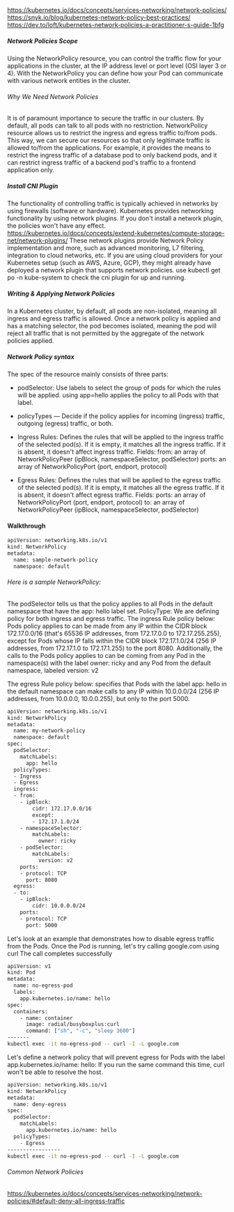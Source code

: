 
https://kubernetes.io/docs/concepts/services-networking/network-policies/
https://snyk.io/blog/kubernetes-network-policy-best-practices/
https://dev.to/loft/kubernetes-network-policies-a-practitioner-s-guide-1bfg

##### Network Policies Scope
Using the NetworkPolicy resource, you can control the traffic flow for your applications in the cluster, at the IP address level or port level (OSI layer 3 or 4). With the NetworkPolicy you can define how your Pod can communicate with various network entities in the cluster.

###### Why We Need Network Policies

It is of paramount importance to secure the traffic in our clusters. By default, all pods can talk to all pods with no restriction.
NetworkPolicy resource allows us to restrict the ingress and egress traffic to/from pods. This way, we can secure our resources so that only legitimate traffic is allowed to/from the applications.
For example, it provides the means to restrict the ingress traffic of a database pod to only backend pods, and it can restrict ingress traffic of a backend pod's traffic to a frontend application only.

##### Install CNI Plugin
The functionality of controlling traffic is typically achieved in networks by using firewalls (software or hardware). Kubernetes provides networking functionality by using network plugins. If you don't install a network plugin, the policies won't have any effect.
https://kubernetes.io/docs/concepts/extend-kubernetes/compute-storage-net/network-plugins/
These network plugins provide Network Policy implementation and more, such as advanced monitoring, L7 filtering, integration to cloud networks, etc.
If you are using cloud providers for your Kubernetes setup (such as AWS, Azure, GCP), they might already have deployed a network plugin that supports network policies. use kubectl get po -n kube-system to check the cni plugin for up and running.

##### Writing & Applying Network Policies
In a Kubernetes cluster, by default, all pods are non-isolated, meaning all ingress and egress traffic is allowed.
Once a network policy is applied and has a matching selector, the pod becomes isolated, meaning the pod will reject all traffic that is not permitted by the aggregate of the network policies applied.

##### Network Policy syntax

The spec of the resource mainly consists of three parts:
- podSelector: Use labels to select the group of pods for which the rules will be applied. using app=hello applies the policy to all Pods with that label.
- policyTypes — Decide if the policy applies for incoming (ingress) traffic, outgoing (egress) traffic, or both.

- Ingress Rules:
Defines the rules that will be applied to the ingress traffic of the selected pod(s). If it is empty, it matches all the ingress traffic. If it is absent, it doesn't affect ingress traffic.
Fields:
from: an array of NetworkPolicyPeer (ipBlock, namespaceSelector, podSelector)
ports: an array of NetworkPolicyPort (port, endport, protocol)

- Egress Rules:
Defines the rules that will be applied to the egress traffic of the selected pod(s). If it is empty, it matches all the egress traffic. If it is absent, it doesn't affect egress traffic.
Fields:
ports: an array of NetworkPolicyPort (port, endport, protocol)
to: an array of NetworkPolicyPeer (ipBlock, namespaceSelector, podSelector)

#### Walkthrough

``````sh
apiVersion: networking.k8s.io/v1
kind: NetworkPolicy
metadata:
  name: sample-network-policy
  namespace: default
``````
###### Here is a sample NetworkPolicy:
The podSelector tells us that the policy applies to all Pods in the default namespace that have the app: hello label set.
PolicyType: We are defining policy for both ingress and egress traffic.
The ingress Rule policy below:
Pods policy applies to can be made from any IP within the CIDR block 172.17.0.0/16 (that's 65536 IP addresses, from 172.17.0.0 to 172.17.255.255), except for Pods whose IP falls within the CIDR block 172.17.1.0/24 (256 IP addresses, from 172.17.1.0 to 172.17.1.255) to the port 8080. Additionally, the calls to the Pods policy applies to can be coming from any Pod in the namespace(s) with the label owner: ricky and any Pod from the default namespace, labeled version: v2

The egress Rule policy below:
specifies that Pods with the label app: hello in the default namespace can make calls to any IP within 10.0.0.0/24 (256 IP addresses, from 10.0.0.0, 10.0.0.255), but only to the port 5000.

``````sh
apiVersion: networking.k8s.io/v1
kind: NetworkPolicy
metadata:
  name: my-network-policy
  namespace: default
spec:
  podSelector:
    matchLabels:
      app: hello
  policyTypes:
  - Ingress
  - Egress
  ingress:
  - from:
    - ipBlock:
        cidr: 172.17.0.0/16
        except:
        - 172.17.1.0/24
    - namespaceSelector:
        matchLabels:
          owner: ricky 
    - podSelector:
        matchLabels:
          version: v2
    ports:
    - protocol: TCP
      port: 8080
  egress:
  - to:
    - ipBlock:
        cidr: 10.0.0.0/24
    ports:
    - protocol: TCP
      port: 5000

``````
Let's look at an example that demonstrates how to disable egress traffic from the Pods.
Once the Pod is running, let's try calling google.com using curl
The call completes successfully
``````sh
apiVersion: v1
kind: Pod
metadata:
  name: no-egress-pod
  labels:
    app.kubernetes.io/name: hello
spec:
  containers:
    - name: container
      image: radial/busyboxplus:curl
      command: ["sh", "-c", "sleep 3600"]
-------
kubectl exec -it no-egress-pod -- curl -I -L google.com

``````
Let's define a network policy that will prevent egress for Pods with the label app.kubernetes.io/name: hello:
If you run the same command this time, curl won't be able to resolve the host.
``````sh
apiVersion: networking.k8s.io/v1
kind: NetworkPolicy
metadata:
  name: deny-egress
spec:
  podSelector:
    matchLabels:
      app.kubernetes.io/name: hello
  policyTypes:
    - Egress
-----------------
kubectl exec -it no-egress-pod -- curl -I -L google.com
``````
###### Common Network Policies

https://kubernetes.io/docs/concepts/services-networking/network-policies/#default-deny-all-ingress-traffic


